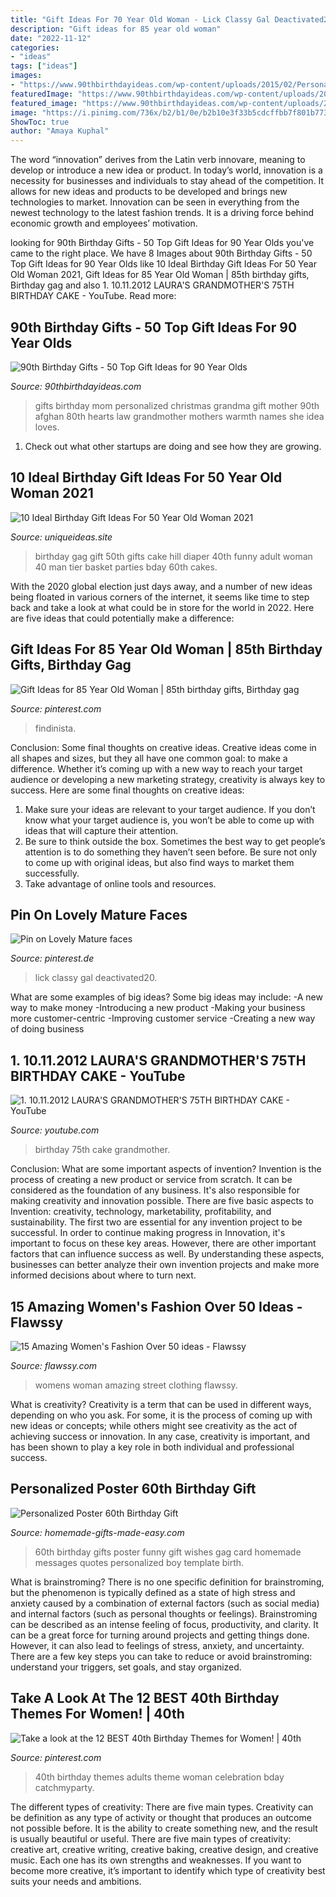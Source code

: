 ```yaml
---
title: "Gift Ideas For 70 Year Old Woman - Lick Classy Gal Deactivated20"
description: "Gift ideas for 85 year old woman"
date: "2022-11-12"
categories:
- "ideas"
tags: ["ideas"]
images:
- "https://www.90thbirthdayideas.com/wp-content/uploads/2015/02/Personalized-All-Our-Hearts-Afghan.jpg"
featuredImage: "https://www.90thbirthdayideas.com/wp-content/uploads/2015/02/Personalized-All-Our-Hearts-Afghan.jpg"
featured_image: "https://www.90thbirthdayideas.com/wp-content/uploads/2015/02/Personalized-All-Our-Hearts-Afghan.jpg"
image: "https://i.pinimg.com/736x/b2/b1/0e/b2b10e3f33b5cdcffbb7f801b773383b.jpg"
ShowToc: true
author: "Amaya Kuphal"
---
```



The word “innovation” derives from the Latin verb innovare, meaning to develop or introduce a new idea or product. In today’s world, innovation is a necessity for businesses and individuals to stay ahead of the competition. It allows for new ideas and products to be developed and brings new technologies to market. Innovation can be seen in everything from the newest technology to the latest fashion trends. It is a driving force behind economic growth and employees’ motivation.

	

		
looking for 90th Birthday Gifts - 50 Top Gift Ideas for 90 Year Olds you've came to the right place. We have 8 Images about 90th Birthday Gifts - 50 Top Gift Ideas for 90 Year Olds like 10 Ideal Birthday Gift Ideas For 50 Year Old Woman 2021, Gift Ideas for 85 Year Old Woman | 85th birthday gifts, Birthday gag and also 1. 10.11.2012 LAURA&#039;S GRANDMOTHER&#039;S 75TH BIRTHDAY CAKE - YouTube. Read more:
		
    
## 90th Birthday Gifts - 50 Top Gift Ideas For 90 Year Olds

<img loading=lazy src="https://www.90thbirthdayideas.com/wp-content/uploads/2015/02/Personalized-All-Our-Hearts-Afghan.jpg" onerror="this.onerror=null;this.src='https://tse3.mm.bing.net/th?id=OIP.VoGZId-BPbiVbEKIxzErbAHaHa&amp;pid=15.1';" alt="90th Birthday Gifts - 50 Top Gift Ideas for 90 Year Olds">

_Source: 90thbirthdayideas.com_

>gifts birthday mom personalized christmas grandma gift mother 90th afghan 80th hearts law grandmother mothers warmth names she idea loves. 

	

1. Check out what other startups are doing and see how they are growing.

    
## 10 Ideal Birthday Gift Ideas For 50 Year Old Woman 2021

<img loading=lazy src="https://www.uniqueideas.site/wp-content/uploads/24-best-gifts-images-on-pinterest-birthdays-50-birthday-parties-9.jpg" onerror="this.onerror=null;this.src='https://tse1.mm.bing.net/th?id=OIP.IBBAClLOxgcvoH9H7-_QMAHaL7&amp;pid=15.1';" alt="10 Ideal Birthday Gift Ideas For 50 Year Old Woman 2021">

_Source: uniqueideas.site_

>birthday gag gift 50th gifts cake hill diaper 40th funny adult woman 40 man tier basket parties bday 60th cakes. 

	

With the 2020 global election just days away, and a number of new ideas being floated in various corners of the internet, it seems like time to step back and take a look at what could be in store for the world in 2022. Here are five ideas that could potentially make a difference: 

    
## Gift Ideas For 85 Year Old Woman | 85th Birthday Gifts, Birthday Gag

<img loading=lazy src="https://i.pinimg.com/736x/b2/b1/0e/b2b10e3f33b5cdcffbb7f801b773383b.jpg" onerror="this.onerror=null;this.src='https://tse3.mm.bing.net/th?id=OIP.G8edo64DNJQdhDgWpv4AFQHaLH&amp;pid=15.1';" alt="Gift Ideas for 85 Year Old Woman | 85th birthday gifts, Birthday gag">

_Source: pinterest.com_

>findinista. 

	

Conclusion: Some final thoughts on creative ideas.
Creative ideas come in all shapes and sizes, but they all have one common goal: to make a difference. Whether it’s coming up with a new way to reach your target audience or developing a new marketing strategy, creativity is always key to success. Here are some final thoughts on creative ideas: 
1. Make sure your ideas are relevant to your target audience. If you don’t know what your target audience is, you won’t be able to come up with ideas that will capture their attention. 
2. Be sure to think outside the box. Sometimes the best way to get people’s attention is to do something they haven’t seen before. Be sure not only to come up with original ideas, but also find ways to market them successfully. 
3. Take advantage of online tools and resources.

    
## Pin On Lovely Mature Faces

<img loading=lazy src="https://i.pinimg.com/736x/89/74/38/897438c0daceda1905f8f3508511d88f.jpg" onerror="this.onerror=null;this.src='https://tse2.mm.bing.net/th?id=OIP.F9olh-dDq1F88Re5TimmJwHaLH&amp;pid=15.1';" alt="Pin on Lovely Mature faces">

_Source: pinterest.de_

>lick classy gal deactivated20. 

	

What are some examples of big ideas?
Some big ideas may include: 
-A new way to make money 
-Introducing a new product 
-Making your business more customer-centric 
-Improving customer service 
-Creating a new way of doing business

    
## 1. 10.11.2012 LAURA&#039;S GRANDMOTHER&#039;S 75TH BIRTHDAY CAKE - YouTube

<img loading=lazy src="https://i.ytimg.com/vi/j8T2t-dOw64/maxresdefault.jpg" onerror="this.onerror=null;this.src='https://tse3.mm.bing.net/th?id=OIP.kkaLKNWYRhqePKns81hp6AHaEK&amp;pid=15.1';" alt="1. 10.11.2012 LAURA&#039;S GRANDMOTHER&#039;S 75TH BIRTHDAY CAKE - YouTube">

_Source: youtube.com_

>birthday 75th cake grandmother. 

	

Conclusion: What are some important aspects of invention?
Invention is the process of creating a new product or service from scratch. It can be considered as the foundation of any business. It's also responsible for making creativity and innovation possible. There are five basic aspects to Invention: creativity, technology, marketability, profitability, and sustainability. The first two are essential for any invention project to be successful. In order to continue making progress in Innovation, it's important to focus on these key areas. However, there are other important factors that can influence success as well. By understanding these aspects, businesses can better analyze their own invention projects and make more informed decisions about where to turn next.

    
## 15 Amazing Women&#039;s Fashion Over 50 Ideas - Flawssy

<img loading=lazy src="http://flawssy.com/wp-content/uploads/2016/04/street-style-fashion-woman-over-40-and-50.jpg" onerror="this.onerror=null;this.src='https://tse3.mm.bing.net/th?id=OIP.tnvegk7taGKKXmlbWCGW7wHaLH&amp;pid=15.1';" alt="15 Amazing Women&#039;s Fashion Over 50 ideas - Flawssy">

_Source: flawssy.com_

>womens woman amazing street clothing flawssy. 

	

What is creativity?
Creativity is a term that can be used in different ways, depending on who you ask. For some, it is the process of coming up with new ideas or concepts; while others might see creativity as the act of achieving success or innovation. In any case, creativity is important, and has been shown to play a key role in both individual and professional success.

    
## Personalized Poster 60th Birthday Gift

<img loading=lazy src="https://www.homemade-gifts-made-easy.com/image-files/personalized-poster-60th-birthday-gift-boy-600x900.jpg" onerror="this.onerror=null;this.src='https://tse2.mm.bing.net/th?id=OIP.gXNdyXSjMy2wvicczhrqgQHaLH&amp;pid=15.1';" alt="Personalized Poster 60th Birthday Gift">

_Source: homemade-gifts-made-easy.com_

>60th birthday gifts poster funny gift wishes gag card homemade messages quotes personalized boy template birth. 

	

What is brainstroming?
There is no one specific definition for brainstroming, but the phenomenon is typically defined as a state of high stress and anxiety caused by a combination of external factors (such as social media) and internal factors (such as personal thoughts or feelings). Brainstroming can be described as an intense feeling of focus, productivity, and clarity. It can be a great force for turning around projects and getting things done. However, it can also lead to feelings of stress, anxiety, and uncertainty. There are a few key steps you can take to reduce or avoid brainstroming: understand your triggers, set goals, and stay organized.

    
## Take A Look At The 12 BEST 40th Birthday Themes For Women! | 40th

<img loading=lazy src="https://i.pinimg.com/originals/12/f8/41/12f8418283b09d0ffcfe8059804cef37.jpg" onerror="this.onerror=null;this.src='https://tse3.mm.bing.net/th?id=OIP.2Ct5y8Ndt5ufbBMnaFzaugHaMx&amp;pid=15.1';" alt="Take a look at the 12 BEST 40th Birthday Themes for Women! | 40th">

_Source: pinterest.com_

>40th birthday themes adults theme woman celebration bday catchmyparty. 

	

The different types of creativity: There are five main types.
Creativity can be definition as any type of activity or thought that produces an outcome not possible before. It is the ability to create something new, and the result is usually beautiful or useful. There are five main types of creativity: creative art, creative writing, creative baking, creative design, and creative music. Each one has its own strengths and weaknesses. If you want to become more creative, it’s important to identify which type of creativity best suits your needs and ambitions.

